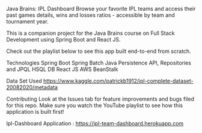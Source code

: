 Java Brains: IPL Dashboard Browse your favorite IPL teams and access their past games details, wins and losses ratios - accessible by team and tournament year.

This is a companion project for the Java Brains course on Full Stack Development using Spring Boot and React JS.

Check out the playlist below to see this app built end-to-end from scratch.

Technologies Spring Boot Spring Batch Java Persistence API, Repositories and JPQL HSQL DB React JS AWS BeanStalk

Data Set Used https://www.kaggle.com/patrickb1912/ipl-complete-dataset-20082020/metadata

Contributing Look at the Issues tab for feature improvements and bugs filed for this repo. Make sure you watch the YouTube playlist to see how this application is built first!

Ipl-Dashboard Application : https://ipl-team-dashboard.herokuapp.com

